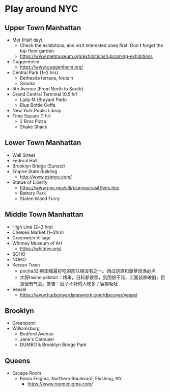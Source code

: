 # Play around NYC

##  Upper Town Manhattan

- Met (Half day)
  - Check the exhibitons, and visit interested ones first. Don't forget the top floor garden.
  - https://www.metmuseum.org/exhibitions/upcoming-exhibitions
- Guggenheim
  - https://www.guggenheim.org/
- Central Park (1~2 hrs)
  - Bethesda terrace, foutain
  - Snacks
- 5th Avenue (From North to South)
- Grand Central Terminal (0.5 hr)
  - Lady M (Brayant Park)
  - Blue Bottle Coffe
- New York Public Libray
- Time Square (1 hr)
  - 2 Bros Pizza
  - Shake Shack

## Lower Town Manhattan

- Wall Street
- Federal Hall
- Brooklyn Bridge (Sunset)
- Empire State Building
  - http://www.esbnyc.com/
- Statue of Liberty 
  - https://www.nps.gov/stli/planyourvisit/fees.htm
  - Battery Park 
  - Staten Island Furry

## Middle Town Manhattan

- High Line (2~3 hrs)
- Chelsea Market (1~2hrs)
- Greenwich Village
- Whitney Museum of Art
  - https://whitney.org/
- SOHO
- NOHO
- Kerean Town
  - pocha32:韩国城最好吃的部队锅没有之一。西瓜烧酒和菠萝烧酒必点
  - 大将taisho yakitori：烤串，日料都很香，氛围很不错，店面装修破旧，但是很有气息。警告：肚子不好的人吃多了容易呕吐
- Vessel
  - https://www.hudsonyardsnewyork.com/discover/vessel

## Brooklyn

- Greenpoint
- Williamsburg
  - Bedford Avenue
  - Jane's Carousel 
  - DUMBO & Brooklyn Bridge Park

## Queens

- Escape Room
  - Room Enigma, Northern Boulevard, Flushing, NY
    - https://www.roomenigma.com/